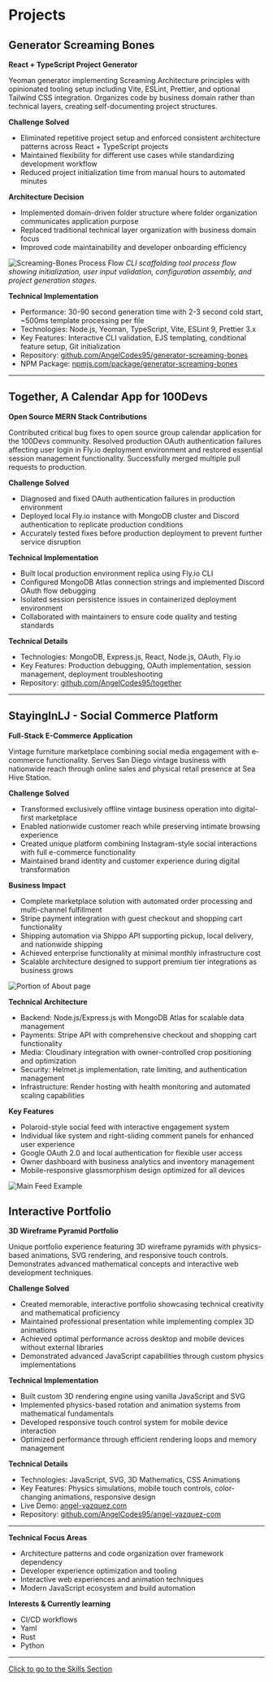 # Projects

## Generator Screaming Bones
**React + TypeScript Project Generator**

Yeoman generator implementing Screaming Architecture principles with opinionated tooling setup including Vite, ESLint, Prettier, and optional Tailwind CSS integration. Organizes code by business domain rather than technical layers, creating self-documenting project structures.

**Challenge Solved**

- Eliminated repetitive project setup and enforced consistent architecture patterns across React + TypeScript projects
- Maintained flexibility for different use cases while standardizing development workflow
- Reduced project initialization time from manual hours to automated minutes

**Architecture Decision**

- Implemented domain-driven folder structure where folder organization communicates application purpose
- Replaced traditional technical layer organization with business domain focus
- Improved code maintainability and developer onboarding efficiency

![Screaming-Bones Process Flow](assets/images/screaming-bones-flow.png)
*CLI scaffolding tool process flow showing initialization, user input validation, configuration assembly, and project generation stages.*

**Technical Implementation**

- Performance: 30-90 second generation time with 2-3 second cold start, ~500ms template processing per file
- Technologies: Node.js, Yeoman, TypeScript, Vite, ESLint 9, Prettier 3.x
- Key Features: Interactive CLI validation, EJS templating, conditional feature setup, Git initialization
- Repository: [github.com/AngelCodes95/generator-screaming-bones](https://github.com/AngelCodes95/generator-screaming-bones)
- NPM Package: [npmjs.com/package/generator-screaming-bones](https://www.npmjs.com/package/generator-screaming-bones)

---

## Together, A Calendar App for 100Devs
**Open Source MERN Stack Contributions**

Contributed critical bug fixes to open source group calendar application for the 100Devs community. Resolved production OAuth authentication failures affecting user login in Fly.io deployment environment and restored essential session management functionality. Successfully merged multiple pull requests to production.

**Challenge Solved**

- Diagnosed and fixed OAuth authentication failures in production environment
- Deployed local Fly.io instance with MongoDB cluster and Discord authentication to replicate production conditions
- Accurately tested fixes before production deployment to prevent further service disruption

**Technical Implementation**

- Built local production environment replica using Fly.io CLI
- Configured MongoDB Atlas connection strings and implemented Discord OAuth flow debugging
- Isolated session persistence issues in containerized deployment environment
- Collaborated with maintainers to ensure code quality and testing standards

**Technical Details**

- Technologies: MongoDB, Express.js, React, Node.js, OAuth, Fly.io
- Key Features: Production debugging, OAuth implementation, session management, deployment troubleshooting
- Repository: [github.com/AngelCodes95/together](https://github.com/AngelCodes95/together)

---

## StayingInLJ - Social Commerce Platform
**Full-Stack E-Commerce Application**

Vintage furniture marketplace combining social media engagement with e-commerce functionality. Serves San Diego vintage business with nationwide reach through online sales and physical retail presence at Sea Hive Station.

**Challenge Solved**

- Transformed exclusively offline vintage business operation into digital-first marketplace
- Enabled nationwide customer reach while preserving intimate browsing experience
- Created unique platform combining Instagram-style social interactions with full e-commerce functionality
- Maintained brand identity and customer experience during digital transformation

**Business Impact**

- Complete marketplace solution with automated order processing and multi-channel fulfillment
- Stripe payment integration with guest checkout and shopping cart functionality
- Shipping automation via Shippo API supporting pickup, local delivery, and nationwide shipping
- Achieved enterprise functionality at minimal monthly infrastructure cost
- Scalable architecture designed to support premium tier integrations as business grows

![Portion of About page](assets/images/silj-main-feed.jpg)

**Technical Architecture**

- Backend: Node.js/Express.js with MongoDB Atlas for scalable data management
- Payments: Stripe API with comprehensive checkout and shopping cart functionality
- Media: Cloudinary integration with owner-controlled crop positioning and optimization
- Security: Helmet.js implementation, rate limiting, and authentication management
- Infrastructure: Render hosting with health monitoring and automated scaling capabilities

**Key Features**

- Polaroid-style social feed with interactive engagement system
- Individual like system and right-sliding comment panels for enhanced user experience
- Google OAuth 2.0 and local authentication for flexible user access
- Owner dashboard with business analytics and inventory management
- Mobile-responsive glassmorphism design optimized for all devices

![Main Feed Example](assets/images/silj-about.jpg)

## Interactive Portfolio
**3D Wireframe Pyramid Portfolio**

Unique portfolio experience featuring 3D wireframe pyramids with physics-based animations, SVG rendering, and responsive touch controls. Demonstrates advanced mathematical concepts and interactive web development techniques.

**Challenge Solved**

- Created memorable, interactive portfolio showcasing technical creativity and mathematical proficiency
- Maintained professional presentation while implementing complex 3D animations
- Achieved optimal performance across desktop and mobile devices without external libraries
- Demonstrated advanced JavaScript capabilities through custom physics implementations

**Technical Implementation**

- Built custom 3D rendering engine using vanilla JavaScript and SVG
- Implemented physics-based rotation and animation systems from mathematical fundamentals
- Developed responsive touch control system for mobile device interaction
- Optimized performance through efficient rendering loops and memory management

**Technical Details**

- Technologies: JavaScript, SVG, 3D Mathematics, CSS Animations
- Key Features: Physics simulations, mobile touch controls, color-changing animations, responsive design
- Live Demo: [angel-vazquez.com](https://angel-vazquez.com)
- Repository: [github.com/AngelCodes95/angel-vazquez-com](https://github.com/AngelCodes95/angel-vazquez-com)

---

**Technical Focus Areas**

- Architecture patterns and code organization over framework dependency
- Developer experience optimization and tooling
- Interactive web experiences and animation techniques
- Modern JavaScript ecosystem and build automation

**Interests & Currently learning**

- CI/CD workflows
- Yaml
- Rust
- Python

---

[Click to go to the Skills Section](skills.md)